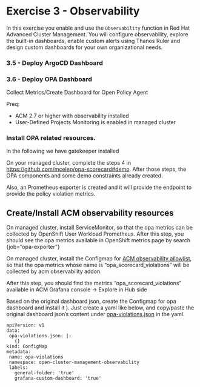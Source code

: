# Exercise 3 - Observability

In this exercise you enable and use the `Observability` function in Red Hat Advanced Cluster Management. You will configure observability, explore the built-in dashboards, enable custom alerts using Thanos Ruler and design custom dashboards for your own organizational needs.

### 3.5 - Deploy ArgoCD Dashboard
### 3.6 - Deploy OPA Dashboard

Collect Metrics/Create Dashboard for Open Policy Agent

Preq:
* ACM 2.7 or higher with observability installed
* User-Defined Projects Monitoring is enabled in managed cluster

### Install OPA related resources.

In the following we have gatekeeper installed

On your managed cluster, complete the steps 4 in https://github.com/mcelep/opa-scorecard#demo.
After those steps, the OPA components and some demo constraints already created. 

Also, an Prometheus exporter is created and it will provide the endpoint to provide the policy violation metrics.

## Create/Install ACM observability resources

On managed cluster, install ServiceMonitor, so that the opa metrics can be collected by OpenShift User Workload Prometheus.
After this step, you should see the opa metrics available in OpenShift metrics page by search {job=”opa-exporter”}

On managed cluster, install the Configmap for [ACM observability allowlist](https://raw.githubusercontent.com/marcolan018/opa-scorecard/acm/acm-resources/allowlist.yaml), so that the opa metrics whose name is “opa_scorecard_violations” will be collected by acm observability addon.

After this step, you should find the metrics “opa_scorecard_violations” available in ACM Grafana console -> Explore in Hub side

Based on the original dashboard json, create the Configmap for opa dashboard and install it ).
Just create a yaml like below, and copy/paste the original dashboard json’s content under [opa-violations.json](https://raw.githubusercontent.com/marcolan018/opa-scorecard/acm/acm-resources/dashboard.yaml) in the yaml.

```
apiVersion: v1
data:
 opa-violations.json: |-
   {}
kind: ConfigMap
metadata:
 name: opa-violations
 namespace: open-cluster-management-observability
 labels:
   general-folder: 'true'
   grafana-custom-dashboard: 'true'
```



 
